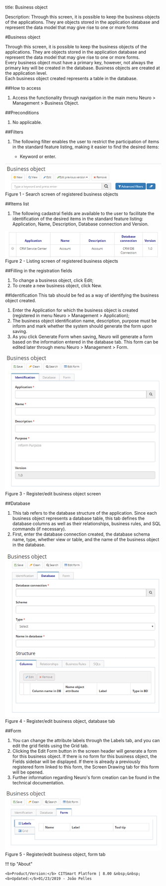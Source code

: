 title: Business object  

Description: Through this screen, it is possible to keep the business objects of the applications. They are objects stored in the application database and represent the data model that may give rise to one or more forms

#Business object  

Through this screen, it is possible to keep the business objects of the applications. They are objects stored in the application database and represent the data model that may give rise to one or more forms.  
Every business object must have a primary key, however, not always the primary key will be created in the database. Business objects are created at the application level.  
Each business object created represents a table in the database.

##How to access
1.	Access the functionality through navigation in the main menu Neuro > Management > Business Object.  

##Preconditions
1.	No applicable.  

##Filters
1.	The following filter enables the user to restrict the participation of items in the standard feature listing, making it easier to find the desired items:

    *	Keyword or enter.  

![Screenshot](images/business-object-filter.png)  
Figure 1 - Search screen of registered business objects

##Items list
1.	The following cadastral fields are available to the user to facilitate the identification of the desired items in the standard feature listing: Application, Name, Description, Database connection and Version.  

![Screenshot](images/business-object-listing.png)  
Figure 2 - Listing screen of registered business objects

##Filling in the registration fields
1.	To change a business object, click Edit;  
2.	To create a new business object, click New.  

##Identification
This tab should be fed as a way of identifying the business object created.  
1.	Enter the Application for which the business object is created (registered in menu Neuro > Management > Application);  
2.	 The business object identification name, description, purpose must be inform and mark whether the system should generate the form upon saving.  
3.	As you click Generate Form when saving, Neuro will generate a form based on the information entered in the database tab. This form can be edited later through menu Neuro > Management > Form.  

![Screenshot](images/business-object-identification.png)  
Figure 3 - Register/edit business object screen

##Database
1.	This tab refers to the database structure of the application. Since each business object represents a database table, this tab defines the database columns as well as their relationships, business rules, and SQL commands (if necessary).  
2.	First, enter the database connection created, the database schema name, type, whether view or table, and the name of the business object in the database.  

![Screenshot](images/business-object-database.png)  
Figure 4 - Register/edit business object, database tab

##Form
1.	You can change the attribute labels through the Labels tab, and you can edit the grid fields using the Grid tab.  
2.	Clicking the Edit Form button in the screen header will generate a form for this business object. If there is no form for this business object, the Fields sidebar will be displayed. If there is already a previously registered form linked to this form, the Screen Drawing tab for this form will be opened.  
3.	Further information regarding Neuro's form creation can be found in the technical documentation.  

![Screenshot](images/business-object-form.png)  
Figure 5 - Register/edit business object, form tab

!!! tip "About"

    <b>Product/Version:</b> CITSmart Platform | 8.00 &nbsp;&nbsp;
    <b>Updated:</b>01/23/2019 - João Pelles  
